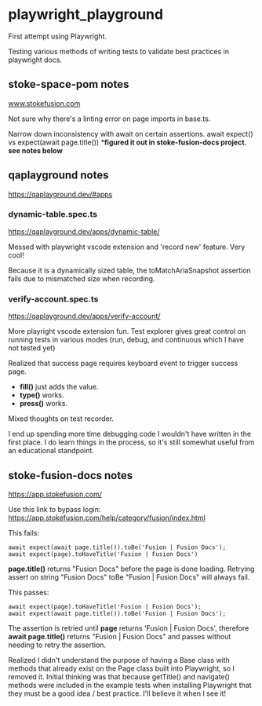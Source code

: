 # playwright_playground
First attempt using Playwright.

Testing various methods of writing tests to validate best practices in playwright docs. 

## stoke-space-pom notes

www.stokefusion.com

Not sure why there's a linting error on page imports in base.ts.

Narrow down inconsistency with await on certain assertions. await expect() vs expect(await page.title())
***figured it out in stoke-fusion-docs project. see notes below**

## qaplayground notes

https://qaplayground.dev/#apps

### dynamic-table.spec.ts 

https://qaplayground.dev/apps/dynamic-table/

Messed with playwright vscode extension and 'record new' feature. Very cool! 

Because it is a dynamically sized table, the toMatchAriaSnapshot assertion fails due to mismatched size when recording.

### verify-account.spec.ts

https://qaplayground.dev/apps/verify-account/

More playright vscode extension fun. Test explorer gives great control on running tests in various modes (run, debug, and continuous which I have not tested yet)

Realized that success page requires keyboard event to trigger success page. 
* **fill()** just adds the value. 
* **type()** works.
* **press()** works.

Mixed thoughts on test recorder. 

I end up spending more time debugging code I wouldn't have written in the first place. I do learn things in the process, so it's still somewhat useful from an educational standpoint. 

## stoke-fusion-docs notes

https://app.stokefusion.com/

Use this link to bypass login:
https://app.stokefusion.com/help/category/fusion/index.html


This fails:
```
await expect(await page.title()).toBe('Fusion | Fusion Docs');
await expect(page).toHaveTitle('Fusion | Fusion Docs')
```
**page.title()** returns "Fusion Docs" before the page is done loading. Retrying assert on string "Fusion Docs" toBe "Fusion | Fusion Docs" will always fail.


This passes:
```
await expect(page).toHaveTitle('Fusion | Fusion Docs');
await expect(await page.title()).toBe('Fusion | Fusion Docs');
```
The assertion is retried until **page** returns 'Fusion | Fusion Docs', therefore **await page.title()** returns "Fusion | Fusion Docs" and passes without needing to retry the assertion.

Realized I didn't understand the purpose of having a Base class with methods that already exist on the Page class built into Playwright, so I removed it. Initial thinking was that because getTitle() and navigate() methods were included in the example tests when installing Playwright that they must be a good idea / best practice. I'll believe it when I see it!
